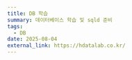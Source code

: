 ```yaml
---
title: DB 학습
summary: 데이터베이스 학습 및 sqld 준비
tags:
  - DB
date: 2025-08-04
external_link: https://hdatalab.co.kr/
---
```

